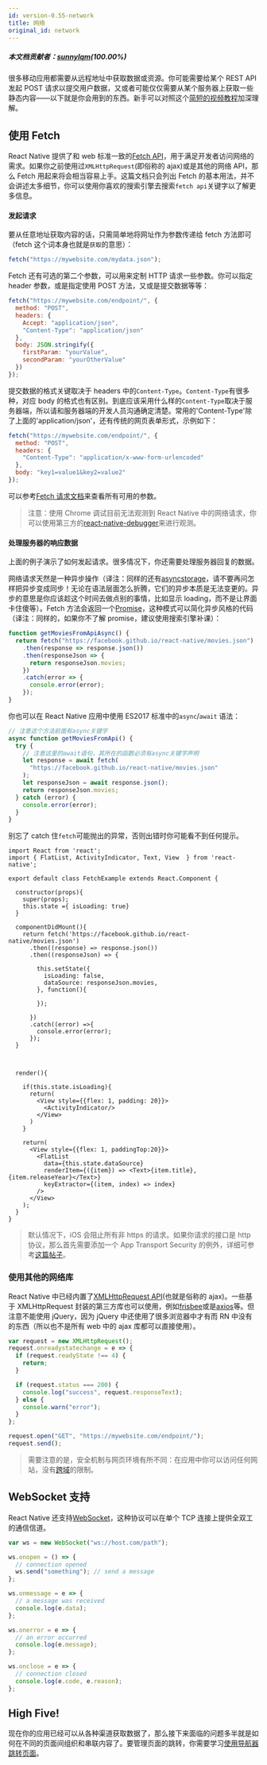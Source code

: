 ```yaml
---
id: version-0.55-network
title: 网络
original_id: network
---
```

##### 本文档贡献者：[sunnylqm](https://github.com/search?q=sunnylqm%40qq.com+in%3Aemail&type=Users)(100.00%)

很多移动应用都需要从远程地址中获取数据或资源。你可能需要给某个 REST API 发起 POST 请求以提交用户数据，又或者可能仅仅需要从某个服务器上获取一些静态内容——以下就是你会用到的东西。新手可以对照这个[简短的视频教程](http://v.youku.com/v_show/id_XMTUyNTEwMTA5Ng==.html)加深理解。

## 使用 Fetch

React Native 提供了和 web 标准一致的[Fetch API](https://developer.mozilla.org/en-US/docs/Web/API/Fetch_API)，用于满足开发者访问网络的需求。如果你之前使用过`XMLHttpRequest`(即俗称的 ajax)或是其他的网络 API，那么 Fetch 用起来将会相当容易上手。这篇文档只会列出 Fetch 的基本用法，并不会讲述太多细节，你可以使用你喜欢的搜索引擎去搜索`fetch api`关键字以了解更多信息。

#### 发起请求

要从任意地址获取内容的话，只需简单地将网址作为参数传递给 fetch 方法即可（fetch 这个词本身也就是`获取`的意思）：

```javascript
fetch("https://mywebsite.com/mydata.json");
```

Fetch 还有可选的第二个参数，可以用来定制 HTTP 请求一些参数。你可以指定 header 参数，或是指定使用 POST 方法，又或是提交数据等等：

```javascript
fetch("https://mywebsite.com/endpoint/", {
  method: "POST",
  headers: {
    Accept: "application/json",
    "Content-Type": "application/json"
  },
  body: JSON.stringify({
    firstParam: "yourValue",
    secondParam: "yourOtherValue"
  })
});
```

提交数据的格式关键取决于 headers 中的`Content-Type`。`Content-Type`有很多种，对应 body 的格式也有区别。到底应该采用什么样的`Content-Type`取决于服务器端，所以请和服务器端的开发人员沟通确定清楚。常用的'Content-Type'除了上面的'application/json'，还有传统的网页表单形式，示例如下：

```js
fetch("https://mywebsite.com/endpoint/", {
  method: "POST",
  headers: {
    "Content-Type": "application/x-www-form-urlencoded"
  },
  body: "key1=value1&key2=value2"
});
```

可以参考[Fetch 请求文档](https://developer.mozilla.org/en-US/docs/Web/API/Request)来查看所有可用的参数。

> 注意：使用 Chrome 调试目前无法观测到 React Native 中的网络请求，你可以使用第三方的[react-native-debugger](https://github.com/jhen0409/react-native-debugger)来进行观测。

#### 处理服务器的响应数据

上面的例子演示了如何发起请求。很多情况下，你还需要处理服务器回复的数据。

网络请求天然是一种异步操作（译注：同样的还有[asyncstorage](asyncstorage.html)，请不要再问怎样把异步变成同步！无论在语法层面怎么折腾，它们的异步本质是无法变更的。异步的意思是你应该趁这个时间去做点别的事情，比如显示 loading，而不是让界面卡住傻等）。Fetch 方法会返回一个[Promise](https://developer.mozilla.org/en-US/docs/Web/JavaScript/Reference/Global_Objects/Promise)，这种模式可以简化异步风格的代码（译注：同样的，如果你不了解 promise，建议使用搜索引擎补课）：

```javascript
function getMoviesFromApiAsync() {
  return fetch("https://facebook.github.io/react-native/movies.json")
    .then(response => response.json())
    .then(responseJson => {
      return responseJson.movies;
    })
    .catch(error => {
      console.error(error);
    });
}
```

你也可以在 React Native 应用中使用 ES2017 标准中的`async`/`await` 语法：

```javascript
// 注意这个方法前面有async关键字
async function getMoviesFromApi() {
  try {
    // 注意这里的await语句，其所在的函数必须有async关键字声明
    let response = await fetch(
      "https://facebook.github.io/react-native/movies.json"
    );
    let responseJson = await response.json();
    return responseJson.movies;
  } catch (error) {
    console.error(error);
  }
}
```

别忘了 catch 住`fetch`可能抛出的异常，否则出错时你可能看不到任何提示。

```SnackPlayer name=Fetch%20Example
import React from 'react';
import { FlatList, ActivityIndicator, Text, View  } from 'react-native';

export default class FetchExample extends React.Component {

  constructor(props){
    super(props);
    this.state ={ isLoading: true}
  }

  componentDidMount(){
    return fetch('https://facebook.github.io/react-native/movies.json')
      .then((response) => response.json())
      .then((responseJson) => {

        this.setState({
          isLoading: false,
          dataSource: responseJson.movies,
        }, function(){

        });

      })
      .catch((error) =>{
        console.error(error);
      });
  }



  render(){

    if(this.state.isLoading){
      return(
        <View style={{flex: 1, padding: 20}}>
          <ActivityIndicator/>
        </View>
      )
    }

    return(
      <View style={{flex: 1, paddingTop:20}}>
        <FlatList
          data={this.state.dataSource}
          renderItem={({item}) => <Text>{item.title}, {item.releaseYear}</Text>}
          keyExtractor={(item, index) => index}
        />
      </View>
    );
  }
}
```

> 默认情况下，iOS 会阻止所有非 https 的请求。如果你请求的接口是 http 协议，那么首先需要添加一个 App Transport Security 的例外，详细可参考[这篇帖子](https://segmentfault.com/a/1190000002933776)。

### 使用其他的网络库

React Native 中已经内置了[XMLHttpRequest API](https://developer.mozilla.org/en-US/docs/Web/API/XMLHttpRequest)(也就是俗称的 ajax)。一些基于 XMLHttpRequest 封装的第三方库也可以使用，例如[frisbee](https://github.com/niftylettuce/frisbee)或是[axios](https://github.com/mzabriskie/axios)等。但注意不能使用 jQuery，因为 jQuery 中还使用了很多浏览器中才有而 RN 中没有的东西（所以也不是所有 web 中的 ajax 库都可以直接使用）。

```javascript
var request = new XMLHttpRequest();
request.onreadystatechange = e => {
  if (request.readyState !== 4) {
    return;
  }

  if (request.status === 200) {
    console.log("success", request.responseText);
  } else {
    console.warn("error");
  }
};

request.open("GET", "https://mywebsite.com/endpoint/");
request.send();
```

> 需要注意的是，安全机制与网页环境有所不同：在应用中你可以访问任何网站，没有[跨域](http://en.wikipedia.org/wiki/Cross-origin_resource_sharing)的限制。

## WebSocket 支持

React Native 还支持[WebSocket](https://developer.mozilla.org/en-US/docs/Web/API/WebSocket)，这种协议可以在单个 TCP 连接上提供全双工的通信信道。

```javascript
var ws = new WebSocket("ws://host.com/path");

ws.onopen = () => {
  // connection opened
  ws.send("something"); // send a message
};

ws.onmessage = e => {
  // a message was received
  console.log(e.data);
};

ws.onerror = e => {
  // an error occurred
  console.log(e.message);
};

ws.onclose = e => {
  // connection closed
  console.log(e.code, e.reason);
};
```

## High Five!

现在你的应用已经可以从各种渠道获取数据了，那么接下来面临的问题多半就是如何在不同的页面间组织和串联内容了。要管理页面的跳转，你需要学习[使用导航器跳转页面](navigation.md)。
